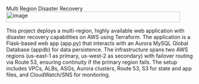 Multi Region Disaster Recovery<img width="468" height="29" alt="image" src="https://github.com/user-attachments/assets/78ac646b-6033-49ed-a9d9-3d1673f60758" />


This project deploys a multi-region, highly available web application with disaster recovery capabilities on AWS using Terraform. The application is a Flask-based web app (app.py) that interacts with an Aurora MySQL Global Database (appdb) for data persistence. The infrastructure spans two AWS regions (us-east-1 as primary, us-west-2 as secondary) with failover routing via Route 53, ensuring continuity if the primary region fails. The setup includes VPCs, ALBs, ASGs, Aurora clusters, Route 53, S3 for state and app files, and CloudWatch/SNS for monitoring.


